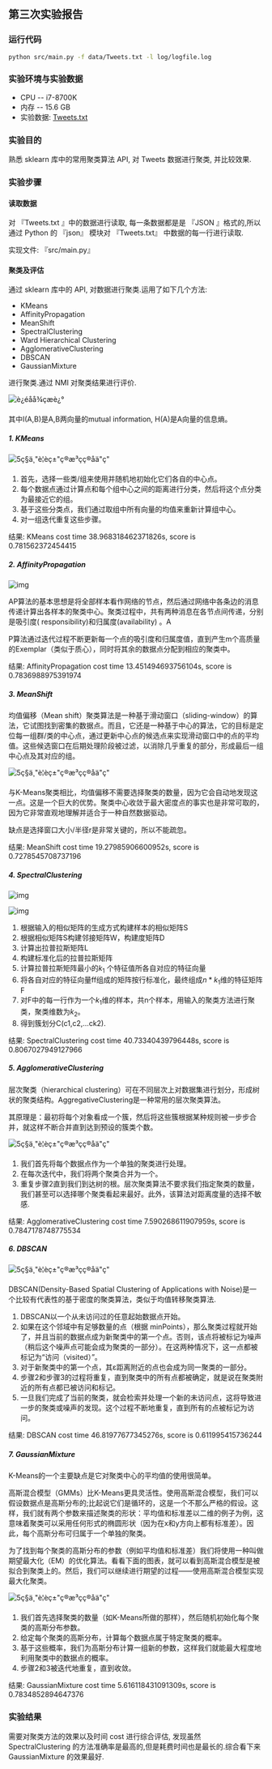 ## 第三次实验报告

### 运行代码

```bash
python src/main.py -f data/Tweets.txt -l log/logfile.log
```

### 实验环境与实验数据

* CPU -- i7-8700K
* 内存 -- 15.6 GB
* 实验数据: [Tweets.txt](data/Tweets.txt)

### 实验目的

熟悉 sklearn 库中的常用聚类算法 API, 对 Tweets 数据进行聚类, 并比较效果.

### 实验步骤

#### 读取数据

对 『Tweets.txt 』中的数据进行读取, 每一条数据都是是 『JSON 』格式的,所以通过 Python 的 『json』 模块对 『Tweets.txt』 中数据的每一行进行读取.

实现文件: 『src/main.py』

#### 聚类及评估

通过 sklearn 库中的 API, 对数据进行聚类.运用了如下几个方法:

* KMeans
* AffinityPropagation
* MeanShift
* SpectralClustering
* Ward Hierarchical Clustering
* AgglomerativeClustering
* DBSCAN
* GaussianMixture

进行聚类.通过 NMI 对聚类结果进行评价.

![è¿éåå¾çæè¿°](https://img-blog.csdn.net/20150317154915532)



其中I(A,B)是A,B两向量的mutual information, H(A)是A向量的信息熵。 

##### 1. KMeans

![5ç§ä¸"è¦èç±"ç®æ³çç®åä"ç"](http://imgcdn.atyun.com/2018/03/1-KrcZK0xYgTa4qFrVr0fO2w.gif)

1. 首先，选择一些类/组来使用并随机地初始化它们各自的中心点。
2. 每个数据点通过计算点和每个组中心之间的距离进行分类，然后将这个点分类为最接近它的组。
3. 基于这些分类点，我们通过取组中所有向量的均值来重新计算组中心。
4. 对一组迭代重复这些步骤。

结果: KMeans cost time 38.968318462371826s, score is 0.781562372454415 

##### 2. AffinityPropagation

![img](http://scikit-learn.org/stable/_images/sphx_glr_plot_affinity_propagation_001.png)

AP算法的基本思想是将全部样本看作网络的节点，然后通过网络中各条边的消息传递计算出各样本的聚类中心。聚类过程中，共有两种消息在各节点间传递，分别是吸引度( responsibility)和归属度(availability) 。A

P算法通过迭代过程不断更新每一个点的吸引度和归属度值，直到产生m个高质量的Exemplar（类似于质心），同时将其余的数据点分配到相应的聚类中。

结果: AffinityPropagation cost time 13.451494693756104s, score is 0.7836988975391974 

##### 3. MeanShift

均值偏移（Mean shift）聚类算法是一种基于滑动窗口（sliding-window）的算法，它试图找到密集的数据点。而且，它还是一种基于中心的算法，它的目标是定位每一组群/类的中心点，通过更新中心点的候选点来实现滑动窗口中的点的平均值。这些候选窗口在后期处理阶段被过滤，以消除几乎重复的部分，形成最后一组中心点及其对应的组。

![5ç§ä¸"è¦èç±"ç®æ³çç®åä"ç"](http://imgcdn.atyun.com/2018/03/1-vyz94J_76dsVToaa4VG1Zg.gif)

与K-Means聚类相比，均值偏移不需要选择聚类的数量，因为它会自动地发现这一点。这是一个巨大的优势。聚类中心收敛于最大密度点的事实也是非常可取的，因为它非常直观地理解并适合于一种自然数据驱动。

缺点是选择窗口大小/半径r是非常关键的，所以不能疏忽。

结果: MeanShift cost time 19.27985906600952s, score is 0.7278545708737196

##### 4. SpectralClustering

![img](https://img-blog.csdn.net/20161102063832348)

![img](https://img-blog.csdn.net/20161102074558409)

1. 根据输入的相似矩阵的生成方式构建样本的相似矩阵S
2. 根据相似矩阵S构建邻接矩阵W，构建度矩阵D
3. 计算出拉普拉斯矩阵L
4. 构建标准化后的拉普拉斯矩阵
5. 计算拉普拉斯矩阵最小的$k_1$ 个特征值所各自对应的特征向量
6. 将各自对应的特征向量ff组成的矩阵按行标准化，最终组成$n * k_1$维的特征矩阵F
7. 对F中的每一行作为一个$k_1$维的样本，共n个样本，用输入的聚类方法进行聚类，聚类维数为$k_2$。
8. 得到簇划分C(c1,c2,...ck2).　

结果: SpectralClustering cost time 40.73340439796448s, score is 0.8067027949127966 

##### 5. AgglomerativeClustering

层次聚类（hierarchical clustering）可在不同层次上对数据集进行划分，形成树状的聚类结构。AggregativeClustering是一种常用的层次聚类算法。

其原理是：最初将每个对象看成一个簇，然后将这些簇根据某种规则被一步步合并，就这样不断合并直到达到预设的簇类个数。

![5ç§ä¸"è¦èç±"ç®æ³çç®åä"ç"](http://imgcdn.atyun.com/2018/03/1-ET8kCcPpr893vNZFs8j4xg.gif)

1. 我们首先将每个数据点作为一个单独的聚类进行处理。
2. 在每次迭代中，我们将两个聚类合并为一个。
3. 重复步骤2直到我们到达树的根。层次聚类算法不要求我们指定聚类的数量，我们甚至可以选择哪个聚类看起来最好。此外，该算法对距离度量的选择不敏感.

结果: AgglomerativeClustering cost time 7.590268611907959s, score is 0.7847178748775534 

##### 6. DBSCAN

![5ç§ä¸"è¦èç±"ç®æ³çç®åä"ç"](http://imgcdn.atyun.com/2018/03/1-tc8UF-h0nQqUfLC8-0uInQ.gif)

DBSCAN(Density-Based Spatial Clustering of Applications with Noise)是一个比较有代表性的基于密度的聚类算法，类似于均值转移聚类算法.

1. DBSCAN以一个从未访问过的任意起始数据点开始。
2. 如果在这个邻域中有足够数量的点（根据 minPoints），那么聚类过程就开始了，并且当前的数据点成为新聚类中的第一个点。否则，该点将被标记为噪声（稍后这个噪声点可能会成为聚类的一部分）。在这两种情况下，这一点都被标记为“访问（visited）”。
3. 对于新聚类中的第一个点，其ε距离附近的点也会成为同一聚类的一部分。
4. 步骤2和步骤3的过程将重复，直到聚类中的所有点都被确定，就是说在聚类附近的所有点都已被访问和标记。
5. 一旦我们完成了当前的聚类，就会检索并处理一个新的未访问点，这将导致进一步的聚类或噪声的发现。这个过程不断地重复，直到所有的点被标记为访问。

结果: DBSCAN cost time 46.81977677345276s, score is 0.611995415736244 

##### 7. GaussianMixture

K-Means的一个主要缺点是它对聚类中心的平均值的使用很简单。

高斯混合模型（GMMs）比K-Means更具灵活性。使用高斯混合模型，我们可以假设数据点是高斯分布的;比起说它们是循环的，这是一个不那么严格的假设。这样，我们就有两个参数来描述聚类的形状：平均值和标准差以二维的例子为例，这意味着聚类可以采用任何形式的椭圆形状（因为在x和y方向上都有标准差）。因此，每个高斯分布可归属于一个单独的聚类。

为了找到每个聚类的高斯分布的参数（例如平均值和标准差）我们将使用一种叫做期望最大化（EM）的优化算法。看看下面的图表，就可以看到高斯混合模型是被拟合到聚类上的。然后，我们可以继续进行期望的过程——使用高斯混合模型实现最大化聚类。

![5ç§ä¸"è¦èç±"ç®æ³çç®åä"ç"](http://imgcdn.atyun.com/2018/03/1-OyXgise21a23D5JCss8Tlg.gif)

1. 我们首先选择聚类的数量（如K-Means所做的那样），然后随机初始化每个聚类的高斯分布参数。
2. 给定每个聚类的高斯分布，计算每个数据点属于特定聚类的概率。
3. 基于这些概率，我们为高斯分布计算一组新的参数，这样我们就能最大程度地利用聚类中的数据点的概率。
4. 步骤2和3被迭代地重复，直到收敛。

结果: GaussianMixture cost time 5.616118431091309s, score is 0.7834852894647376

### 实验结果

需要对聚类方法的效果以及时间 cost 进行综合评估, 发现虽然 SpectralClustering 的方法准确率是最高的,但是耗费时间也是最长的.综合看下来 GaussianMixture 的效果最好.
